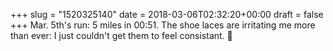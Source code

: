 +++
slug = "1520325140"
date = 2018-03-06T02:32:20+00:00
draft = false
+++
Mar. 5th's run: 5 miles in 00:51. The shoe laces are irritating me more than ever: I just couldn't get them to feel consistant. 🤔